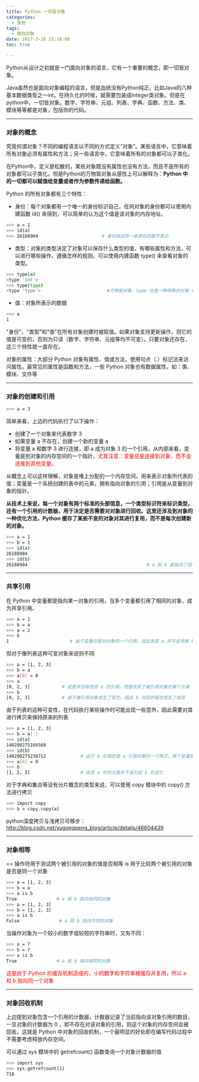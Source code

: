```yaml
---
title: Python 一切皆对象
categories:
  - 其他
tags:
  - 面向对象
date: 2017-3-20 21:18:00
toc: true

---
```


Python从设计之初就是一门面向对象的语言，它有一个重要的概念，即一切皆对象。

Java虽然也是面向对象编程的语言，但是血统没有Python纯正。比如Java的八种基本数据类型之一int，在持久化的时候，就需要包装成Integer类对象。但是在python中，一切皆对象。数字、字符串、元组、列表、字典、函数、方法、类、模块等等都是对象，包括你的代码。

---

### 对象的概念

究竟何谓对象？不同的编程语言以不同的方式定义“对象”。某些语言中，它意味着所有对象必须有属性和方法；另一些语言中，它意味着所有的对象都可以子类化。

在Python中，定义是松散的，某些对象既没有属性也没有方法，而且不是所有的对象都可以子类化。但是Python的万物皆对象从感性上可以解释为：**Python 中的一切都可以赋值给变量或者作为参数传递给函数。**

Python 的所有对象都有三个特性：

- 身份：每个对象都有一个唯一的身份标识自己，任何对象的身份都可以使用内建函数 id() 来得到，可以简单的认为这个值是该对象的内存地址。
```bash
>>> a = 1
>>> id(a)
>>> 26188904                        # 身份由这样一串类似的数字表示
```

<!-- more -->

- 类型：对象的类型决定了对象可以保存什么类型的值，有哪些属性和方法，可以进行哪些操作，遵循怎样的规则。可以使用内建函数 type() 来查看对象的类型。
```bash
>>> type(a)
<type 'int'>
>>> type(type)
<type 'type'>                         #万物皆对象，type 也是一种特殊的对象 type
```

- 值：对象所表示的数据
```bash
>>> a
1
```
"身份"、"类型"和"值"在所有对象创建时被赋值。如果对象支持更新操作，则它的值是可变的，否则为只读（数字、字符串、元组等均不可变）。只要对象还存在，这三个特性就一直存在。

对象的属性：大部分 Python 对象有属性、值或方法，使用句点（.）标记法来访问属性。最常见的属性是函数和方法，一些 Python 对象也有数据属性，如：类、模块、文件等

---

### 对象的创建和引用
```bash
>>> a = 3
```

简单来看，上边的代码执行了以下操作：

- 创建了一个对象来代表数字 3
- 如果变量 a 不存在，创建一个新的变量 a
- 将变量 a 和数字 3 进行连接，即 a 成为对象 3 的一个引用，从内部来看，变量是到对象的内存空间的一个指针，<font style="color:red">尤其注意：变量总是连接到对象，而不会连接到其他变量。</font>

从概念上可以这样理解，对象是堆上分配的一个内存空间，用来表示对象所代表的值；变量是一个系统创建的表中的元素，拥有指向对象的引用；引用是从变量到对象的指针。

**从技术上来说，每一个对象有两个标准的头部信息，一个类型标识符来标识类型，还有一个引用的计数器，用于决定是否需要对对象进行回收。这里还涉及到对象的一种优化方法，Python 缓存了某些不变的对象对其进行复用，而不是每次创建新的对象。**
```bash
>>> a = 1
>>> b = 1
>>> id(a)
26188904
>>> id(b)
26188904                                             # a 和 b 都指向了同一对象
```

---

### 共享引用

在 Python 中变量都是指向某一对象的引用，当多个变量都引用了相同的对象，成为共享引用。
```bash
>>> a = 1
>>> b = a
>>> a = 2
>>> b
1                       # 由于变量仅是对对象的一个引用，因此改变 a 并不会导致 b 的变化
```

但对于像列表这种可变对象来说则不同
```bash
>>> a = [1, 2, 3]
>>> b = a
>>> a[0] = 0
>>> a
[0, 2, 3]            # 这里并没有改变 a 的引用，而是改变了被引用对象的某个元素
>>> b
[0, 2, 3]            # 由于被引用对象发生了变化，因此 b 对应的值也发生了改变
```

由于列表的这种可变性，在代码执行某些操作时可能出现一些意外，因此需要对其进行拷贝来保持原来的列表
```bash
>>> a = [1, 2, 3]
>>> b = a[:]
>>> id(a)
140200275166560
>>> id(b)
140200275238712             # 由于 b 引用的是 a 引用对象的一个拷贝，两个变量指向的内存空间不同
>>> a[0] = 0
>>> b
[1, 2, 3]                   # 改变 a 中的元素并不会引起 b 的变化
```

对于字典和集合等没有分片概念的类型来说，可以使用 copy 模块中的 copy() 方法进行拷贝

```bash
>>> import copy
>>> b = copy.copy(a)
```

python深度拷贝与浅拷贝可移步：http://blog.csdn.net/yugongpeng_blog/article/details/46604439

---

### 对象相等

== 操作符用于测试两个被引用的对象的值是否相等
is 用于比较两个被引用的对象是否是同一个对象
```bash
>>> a = [1, 2, 3]
>>> b = a
>>> a is b
True               # a 和 b 指向相同的对象
>>> a = [1, 2, 3]
>>> b = [1, 2, 3]
>>> a is b
False               # a 和 b 指向不同的对象
```

当操作对象为一个较小的数字或较短的字符串时，又有不同：
```bash
>>> a = 7
>>> b = 7
>>> a is b
True               # a 和 b 指向相同的对象
```

<font style="color:red">这是由于 Python 的缓存机制造成的，小的数字和字符串被缓存并复用，所以 a 和 b 指向同一个对象</font>

---

### 对象回收机制

上边提到对象包含一个引用的计数器，计数器记录了当前指向该对象引用的数目，一旦对象的计数器为 0 ，即不存在对该对象的引用，则这个对象的内存空间会被回收。这就是 Python 中对象的回收机制，一个最明显的好处即在编写代码过程中不需要考虑释放内存空间。

可以通过 sys 模块中的 getrefcount() 函数查询一个对象计数器的值
```bash
>>> import sys
>>> sys.getrefcount(1)
718
```